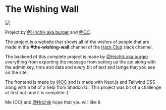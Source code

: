 # The Wishing Wall

![](https://cloud-7ue0psike-hack-club-bot.vercel.app/0prismify-render-1738346021945.png)

Project by [@Hrichik aka burger](https://github.com/hrichiksite) and [@OC](https://github.com/Gitstar-OC). 

The project is a website that shows all of the wishes of people that are made in the **#the-wishing-wall** channel of the [Hack Club](https://hackclub.com) slack channel. 

The backend of this complete project is made by [@Hrichik aka burger](https://github.com/hrichiksite) everything from exporting the message from setting up the api along with the admin key, time and data and every bit of text and iamge that you see on the site. 

The frontend is made by [@OC](https://github.com/Gitstar-OC) and is made with Next.js and Tailwind CSS along with a bit of a help from Shadcn UI. This project was bit of a challenge at first but now it is complete :) 


Me (OC) and [@Hrichik](https://github.com/hrichiksite) hope that you will like it. 
